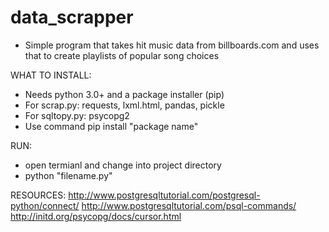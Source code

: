 # data_scrapper
- Simple program that takes hit music data from billboards.com and uses that to create playlists of popular song choices 

WHAT TO INSTALL: 
- Needs python 3.0+ and a package installer (pip)
- For scrap.py:  requests, lxml.html, pandas, pickle
- For sqltopy.py:  psycopg2 
- Use command pip install "package name"

RUN:
- open termianl and change into project directory
- python "filename.py"

RESOURCES:
http://www.postgresqltutorial.com/postgresql-python/connect/
http://www.postgresqltutorial.com/psql-commands/
http://initd.org/psycopg/docs/cursor.html
